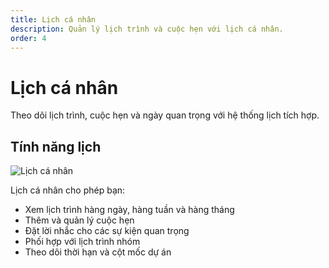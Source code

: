 ```yaml
---
title: Lịch cá nhân
description: Quản lý lịch trình và cuộc hẹn với lịch cá nhân.
order: 4
---
```


# Lịch cá nhân

Theo dõi lịch trình, cuộc hẹn và ngày quan trọng với hệ thống lịch tích hợp.

## Tính năng lịch

![Lịch cá nhân](/guide-books/web-version/04-personal-calendar.jpg)

Lịch cá nhân cho phép bạn:
- Xem lịch trình hàng ngày, hàng tuần và hàng tháng
- Thêm và quản lý cuộc hẹn
- Đặt lời nhắc cho các sự kiện quan trọng
- Phối hợp với lịch trình nhóm
- Theo dõi thời hạn và cột mốc dự án
